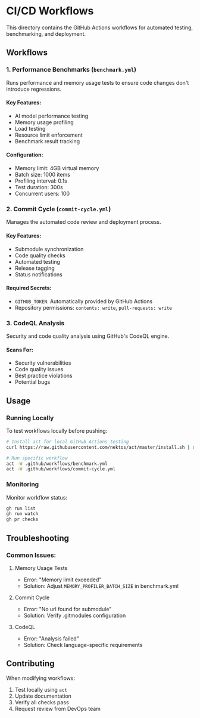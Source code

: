 # CI/CD Workflows

This directory contains the GitHub Actions workflows for automated testing, benchmarking, and deployment.

## Workflows

### 1. Performance Benchmarks (`benchmark.yml`)
Runs performance and memory usage tests to ensure code changes don't introduce regressions.

#### Key Features:
- AI model performance testing
- Memory usage profiling
- Load testing
- Resource limit enforcement
- Benchmark result tracking

#### Configuration:
- Memory limit: 4GB virtual memory
- Batch size: 1000 items
- Profiling interval: 0.1s
- Test duration: 300s
- Concurrent users: 100

### 2. Commit Cycle (`commit-cycle.yml`)
Manages the automated code review and deployment process.

#### Key Features:
- Submodule synchronization
- Code quality checks
- Automated testing
- Release tagging
- Status notifications

#### Required Secrets:
- `GITHUB_TOKEN`: Automatically provided by GitHub Actions
- Repository permissions: `contents: write`, `pull-requests: write`

### 3. CodeQL Analysis
Security and code quality analysis using GitHub's CodeQL engine.

#### Scans For:
- Security vulnerabilities
- Code quality issues
- Best practice violations
- Potential bugs

## Usage

### Running Locally
To test workflows locally before pushing:

```bash
# Install act for local GitHub Actions testing
curl https://raw.githubusercontent.com/nektos/act/master/install.sh | sudo bash

# Run specific workflow
act -W .github/workflows/benchmark.yml
act -W .github/workflows/commit-cycle.yml
```

### Monitoring
Monitor workflow status:
```bash
gh run list
gh run watch
gh pr checks
```

## Troubleshooting

### Common Issues:
1. Memory Usage Tests
   - Error: "Memory limit exceeded"
   - Solution: Adjust `MEMORY_PROFILER_BATCH_SIZE` in benchmark.yml

2. Commit Cycle
   - Error: "No url found for submodule"
   - Solution: Verify .gitmodules configuration

3. CodeQL
   - Error: "Analysis failed"
   - Solution: Check language-specific requirements

## Contributing

When modifying workflows:
1. Test locally using `act`
2. Update documentation
3. Verify all checks pass
4. Request review from DevOps team
